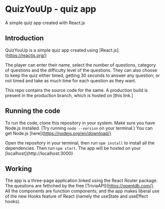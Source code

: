 # QuizYouUp - quiz app
A simple quiz app created with React.js

## Introduction
QuizYouUp is a simple quiz app created using [React.js]{https://reactjs.org/}

The player can enter their name, select the number of questions, category of questions and the difficulty level of the questions.
They can also choose to keep the quiz either timed, getting 30 seconds to answer any question; or not timed and take as much time for each question as they want.

This repo contains the source code for the same. A production build is present in the production branch, which is hosted on [this link.]

## Running the code
To run the code, clone this repository in your system. Make sure you have Node.js installed. (Try running `node --version` on your terminal.)
You can get Node.js [here]{https://nodejs.org/en/download/}

Open the repository in your terminal, then run `npm install` to install all the dependencies. 
Then run `npm start`. The app will be hosted on your [localhost]{http://localhost:3000}

## Working
The app is a three-page application linked using the React Router package. The quesitons are fethched by the free [TriviaAPI]{https://opentdb.com/}. 
All the components are function components; and the app makes liberal use of the new Hooks feature of React (namely the useState and useEffect hooks).

